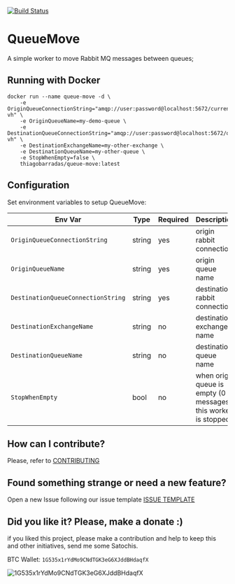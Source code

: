 [![Build Status](https://barradas.visualstudio.com/Contributions/_apis/build/status/Queue%20Move%20Worker?branchName=master)](https://barradas.visualstudio.com/Contributions/_build/latest?definitionId=5&branchName=master)

# QueueMove
 
A simple worker to move Rabbit MQ messages between queues;

## Running with Docker

```
docker run --name queue-move -d \
    -e OriginQueueConnectionString="amqp://user:password@localhost:5672/current-vh" \
    -e OriginQueueName=my-demo-queue \
    -e DestinationQueueConnectionString="amqp://user:password@localhost:5672/other-vh" \
	-e DestinationExchangeName=my-other-exchange \
    -e DestinationQueueName=my-other-queue \
	-e StopWhenEmpty=false \
    thiagobarradas/queue-move:latest
```

## Configuration

Set environment variables to setup QueueMove:

| Env Var | Type | Required | Description | e.g. |
| ------- | ---- | -------- | ----------- | ---- |
| `OriginQueueConnectionString` | string | yes | origin rabbit connection | `amqp://user:pass@localhost:5672/current-vh` |
| `OriginQueueName`             | string | yes | origin queue name | `some-queue` |
| `DestinationQueueConnectionString` | string | yes | destination rabbit connection | `amqp://user:pass@localhost:5672/other-vh` |
| `DestinationExchangeName`             | string | no | destination exchange name | `other-exchange` |
| `DestinationQueueName` | string | no | destination queue name | `other-queue` |
| `StopWhenEmpty`             | bool | no | when origin queue is empty (0 messages) this worker is stopped | `false` |

## How can I contribute?

Please, refer to [CONTRIBUTING](.github/CONTRIBUTING.md)

## Found something strange or need a new feature?

Open a new Issue following our issue template [ISSUE TEMPLATE](.github/ISSUE_TEMPLATE.md)

## Did you like it? Please, make a donate :)

if you liked this project, please make a contribution and help to keep this and other initiatives, send me some Satochis.

BTC Wallet: `1G535x1rYdMo9CNdTGK3eG6XJddBHdaqfX`

![1G535x1rYdMo9CNdTGK3eG6XJddBHdaqfX](https://i.imgur.com/mN7ueoE.png)
